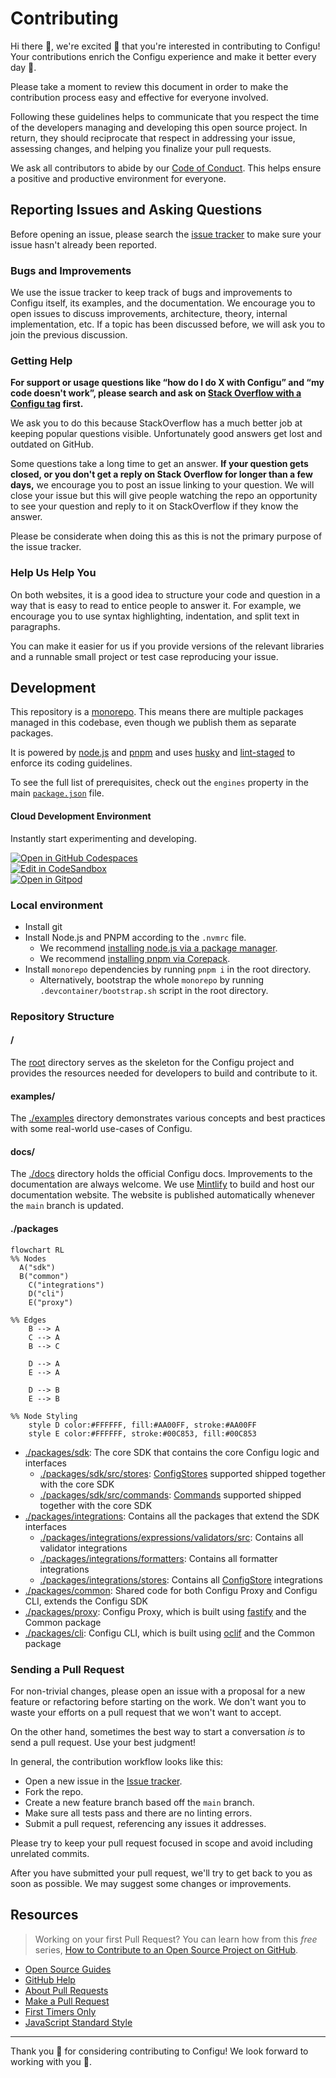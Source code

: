 # Contributing

Hi there 👋, we're excited 🤗 that you're interested in contributing to Configu! Your contributions enrich the Configu experience and make it better every day 🤩.

Please take a moment to review this document in order to make the contribution process easy and effective for everyone involved.

Following these guidelines helps to communicate that you respect the time of the developers managing and developing this open source project. In return, they should reciprocate that respect in addressing your issue, assessing changes, and helping you finalize your pull requests.

We ask all contributors to abide by our [Code of Conduct](https://github.com/configu/configu/blob/main/.github/CODE_OF_CONDUCT.md). This helps ensure a positive and productive environment for everyone.

## Reporting Issues and Asking Questions

Before opening an issue, please search the [issue tracker](https://github.com/configu/configu/issues) to make sure your issue hasn't already been reported.

### Bugs and Improvements

We use the issue tracker to keep track of bugs and improvements to Configu itself, its examples, and the documentation. We encourage you to open issues to discuss improvements, architecture, theory, internal implementation, etc. If a topic has been discussed before, we will ask you to join the previous discussion.

### Getting Help

**For support or usage questions like “how do I do X with Configu” and “my code doesn't work”, please search and ask on [Stack Overflow with a Configu tag](https://stackoverflow.com/questions/tagged/configu?sort=votes&pageSize=50) first.**

We ask you to do this because StackOverflow has a much better job at keeping popular questions visible. Unfortunately good answers get lost and outdated on GitHub.

Some questions take a long time to get an answer. **If your question gets closed, or you don't get a reply on Stack Overflow for longer than a few days,** we encourage you to post an issue linking to your question. We will close your issue but this will give people watching the repo an opportunity to see your question and reply to it on StackOverflow if they know the answer.

Please be considerate when doing this as this is not the primary purpose of the issue tracker.

### Help Us Help You

On both websites, it is a good idea to structure your code and question in a way that is easy to read to entice people to answer it. For example, we encourage you to use syntax highlighting, indentation, and split text in paragraphs.

You can make it easier for us if you provide versions of the relevant libraries and a runnable small project or test case reproducing your issue.

## Development

This repository is a [monorepo](https://trunkbaseddevelopment.com/monorepos/). This means there are multiple packages managed in this codebase, even though we publish them as separate packages.

It is powered by [node.js](https://nodejs.org/) and [pnpm](https://pnpm.io/) and uses [husky](https://typicode.github.io/husky/) and [lint-staged](https://github.com/lint-staged/lint-staged) to enforce its coding guidelines.

To see the full list of prerequisites, check out the `engines` property in the main [`package.json`](https://github.com/configu/configu/blob/main/package.json#L7) file.

#### Cloud Development Environment

Instantly start experimenting and developing.

[![Open in GitHub Codespaces](https://github.com/codespaces/badge.svg)](https://codespaces.new/configu/configu)<br/>
[![Edit in CodeSandbox](https://assets.codesandbox.io/github/button-edit-lime.svg)](https://codesandbox.io/p/github/configu/configu/main)<br/>
[![Open in Gitpod](https://gitpod.io/button/open-in-gitpod.svg)](https://gitpod.io/#https://github.com/configu/configu)

### Local environment

- Install git
- Install Node.js and PNPM according to the `.nvmrc` file.
  - We recommend [installing node.js via a package manager](https://nodejs.org/en/download/package-manager/).
  - We recommend [installing pnpm via Corepack](https://pnpm.io/installation#using-corepack).
- Install `monorepo` dependencies by running `pnpm i` in the root directory.
  - Alternatively, bootstrap the whole `monorepo` by running `.devcontainer/bootstrap.sh` script in the root directory.

### Repository Structure

#### **/**

The [root](https://github.com/configu/configu/blob/main/package.json) directory serves as the skeleton for the Configu project and provides the resources needed for developers to build and contribute to it.

#### **examples/**

The [./examples](https://github.com/configu/configu/tree/main/examples) directory demonstrates various concepts and best practices with some real-world use-cases of Configu.

#### **docs/**

The [./docs](https://github.com/configu/configu/tree/main/docs) directory holds the official Configu docs. Improvements to the documentation are always welcome. We use [Mintlify](https://mintlify.com/) to build and host our documentation website. The website is published automatically whenever the `main` branch is updated.

#### **./packages**

```mermaid
flowchart RL
%% Nodes
  A("sdk")
  B("common")
	C("integrations")
	D("cli")
	E("proxy")

%% Edges
	B --> A
	C --> A
	B --> C

	D --> A
	E --> A

	D --> B
	E --> B

%% Node Styling
    style D color:#FFFFFF, fill:#AA00FF, stroke:#AA00FF
    style E color:#FFFFFF, stroke:#00C853, fill:#00C853
```

- [./packages/sdk](https://github.com/configu/configu/tree/main/packages/sdk): The core SDK that contains the core Configu logic and interfaces
  - [./packages/sdk/src/stores](https://github.com/configu/configu/tree/main/packages/ts/src/stores): [ConfigStores](https://configu.com/docs/config-store/) supported shipped together with the core SDK
  - [./packages/sdk/src/commands](https://github.com/configu/configu/tree/main/packages/ts/src/commands): [Commands](https://configu.com/docs/commands/) supported shipped together with the core SDK
- [./packages/integrations](https://github.com/configu/configu/tree/main/packages/integrations): Contains all the packages that extend the SDK interfaces
  - [./packages/integrations/expressions/validators/src](https://github.com/configu/configu/tree/main/packages/integrations/expressions/validators/src): Contains all validator integrations
  - [./packages/integrations/formatters](https://github.com/configu/configu/tree/main/packages/integrations/formatters): Contains all formatter integrations
  - [./packages/integrations/stores](https://github.com/configu/configu/tree/main/packages/integrations): Contains all [ConfigStore](https://configu.com/docs/config-store/) integrations
- [./packages/common](https://github.com/configu/configu/tree/main/packages/common): Shared code for both Configu Proxy and Configu CLI, extends the Configu SDK
- [./packages/proxy](https://github.com/configu/configu/tree/main/packages/proxy): Configu Proxy, which is built using [fastify](https://fastify.dev/) and the Common package
- [./packages/cli](https://github.com/configu/configu/tree/main/packages/cli): Configu CLI, which is built using [oclif](https://oclif.io/) and the Common package

### Sending a Pull Request

For non-trivial changes, please open an issue with a proposal for a new feature or refactoring before starting on the work. We don't want you to waste your efforts on a pull request that we won't want to accept.

On the other hand, sometimes the best way to start a conversation _is_ to send a pull request. Use your best judgment!

In general, the contribution workflow looks like this:

- Open a new issue in the [Issue tracker](https://github.com/configu/configu/issues).
- Fork the repo.
- Create a new feature branch based off the `main` branch.
- Make sure all tests pass and there are no linting errors.
- Submit a pull request, referencing any issues it addresses.

Please try to keep your pull request focused in scope and avoid including unrelated commits.

After you have submitted your pull request, we'll try to get back to you as soon as possible. We may suggest some changes or improvements.

## Resources

> Working on your first Pull Request? You can learn how from this _free_ series, [How to Contribute to an Open Source Project on GitHub](https://egghead.io/courses/how-to-contribute-to-an-open-source-project-on-github).

- [Open Source Guides](https://opensource.guide/how-to-contribute/)
- [GitHub Help](https://help.github.com)
- [About Pull Requests](https://help.github.com/articles/about-pull-requests/)
- [Make a Pull Request](http://makeapullrequest.com/)
- [First Timers Only](http://www.firsttimersonly.com/)
- [JavaScript Standard Style](https://standardjs.com/)

---

Thank you 💙 for considering contributing to Configu! We look forward to working with you 🤝.
